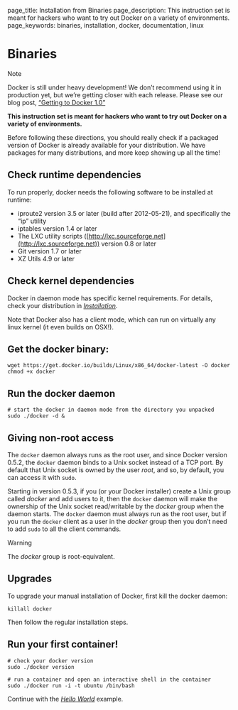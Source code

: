 page_title: Installation from Binaries
page_description: This instruction set is meant for hackers who want to try out Docker on a variety of environments.
page_keywords: binaries, installation, docker, documentation, linux

Binaries
===================================================

Note

Docker is still under heavy development! We don’t recommend using it in
production yet, but we’re getting closer with each release. Please see
our blog post, [“Getting to Docker
1.0”](http://blog.docker.io/2013/08/getting-to-docker-1-0/)

**This instruction set is meant for hackers who want to try out Docker
on a variety of environments.**

Before following these directions, you should really check if a packaged
version of Docker is already available for your distribution. We have
packages for many distributions, and more keep showing up all the time!

Check runtime dependencies
---------------------------------------------------------------------------------------

To run properly, docker needs the following software to be installed at
runtime:

-   iproute2 version 3.5 or later (build after 2012-05-21), and
    specifically the “ip” utility
-   iptables version 1.4 or later
-   The LXC utility scripts
    ([http://lxc.sourceforge.net](http://lxc.sourceforge.net)) version
    0.8 or later
-   Git version 1.7 or later
-   XZ Utils 4.9 or later

Check kernel dependencies
-------------------------------------------------------------------------------------

Docker in daemon mode has specific kernel requirements. For details,
check your distribution in [*Installation*](../#installation-list).

Note that Docker also has a client mode, which can run on virtually any
linux kernel (it even builds on OSX!).

Get the docker binary:
------------------------------------------------------------------------------

    wget https://get.docker.io/builds/Linux/x86_64/docker-latest -O docker
    chmod +x docker

Run the docker daemon
-----------------------------------------------------------------------------

    # start the docker in daemon mode from the directory you unpacked
    sudo ./docker -d &

Giving non-root access
-------------------------------------------------------------------------------

The `docker` daemon always runs as the root user,
and since Docker version 0.5.2, the `docker` daemon
binds to a Unix socket instead of a TCP port. By default that Unix
socket is owned by the user *root*, and so, by default, you can access
it with `sudo`.

Starting in version 0.5.3, if you (or your Docker installer) create a
Unix group called *docker* and add users to it, then the
`docker` daemon will make the ownership of the Unix
socket read/writable by the *docker* group when the daemon starts. The
`docker` daemon must always run as the root user,
but if you run the `docker` client as a user in the
*docker* group then you don’t need to add `sudo` to
all the client commands.

Warning

The *docker* group is root-equivalent.

Upgrades
---------------------------------------------------

To upgrade your manual installation of Docker, first kill the docker
daemon:

    killall docker

Then follow the regular installation steps.

Run your first container!
------------------------------------------------------------------------------------

    # check your docker version
    sudo ./docker version

    # run a container and open an interactive shell in the container
    sudo ./docker run -i -t ubuntu /bin/bash

Continue with the [*Hello
World*](../../examples/hello_world/#hello-world) example.
